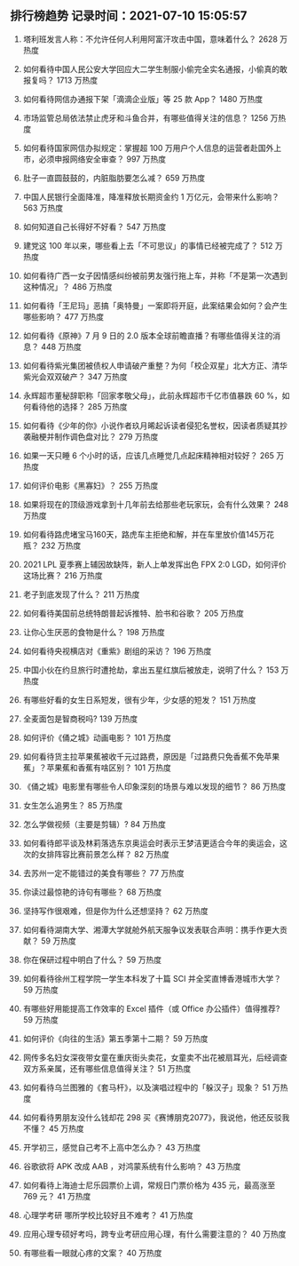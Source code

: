 
## 排行榜趋势 记录时间：2021-07-10 15:05:57
  
  1. 塔利班发言人称：不允许任何人利用阿富汗攻击中国，意味着什么？ 2628 万热度
    
  2. 如何看待中国人民公安大学回应大二学生制服小偷完全实名通报，小偷真的敢报复吗？ 1713 万热度
    
  3. 如何看待网信办通报下架「滴滴企业版」等 25 款 App？ 1480 万热度
    
  4. 市场监管总局依法禁止虎牙和斗鱼合并，有哪些值得关注的信息？ 1256 万热度
    
  5. 如何看待国家网信办拟规定：掌握超 100 万用户个人信息的运营者赴国外上市，必须申报网络安全审查？ 997 万热度
    
  6. 肚子一直圆鼓鼓的，内脏脂肪要怎么减？ 659 万热度
    
  7. 中国人民银行全面降准，降准释放长期资金约 1 万亿元，会带来什么影响？ 563 万热度
    
  8. 如何知道自己长得好不好看？ 547 万热度
    
  9. 建党这 100 年以来，哪些看上去「不可思议」的事情已经被完成了？ 512 万热度
    
  10. 如何看待广西一女子因情感纠纷被前男友强行拖上车，并称「不是第一次遇到这种情况」？ 486 万热度
    
  11. 如何看待「王尼玛」恶搞「奥特曼」一案即将开庭，此案结果会如何？会产生哪些影响？ 477 万热度
    
  12. 如何看待《原神》7 月 9 日的 2.0 版本全球前瞻直播？有哪些值得关注的消息？ 448 万热度
    
  13. 如何看待紫光集团被债权人申请破产重整？为何「校企双星」北大方正、清华紫光会双双破产？ 347 万热度
    
  14. 永辉超市董秘辞职称「回家孝敬父母」，此前永辉超市千亿市值暴跌 60 %，如何看待他的选择？ 285 万热度
    
  15. 如何看待《少年的你》小说作者玖月晞起诉读者侵犯名誉权，因读者质疑其抄袭融梗并制作调色盘对比？ 279 万热度
    
  16. 如果一天只睡 6 个小时的话，应该几点睡觉几点起床精神相对较好？ 265 万热度
    
  17. 如何评价电影《黑寡妇》？ 255 万热度
    
  18. 如果将现在的顶级游戏拿到十几年前去给那些老玩家玩，会有什么效果？ 248 万热度
    
  19. 如何看待路虎堵宝马160天，路虎车主拒绝和解，并在车里放价值145万花瓶？ 232 万热度
    
  20. 2021 LPL 夏季赛上辅因故缺阵，新人上单发挥出色 FPX 2:0 LGD，如何评价这场比赛？ 216 万热度
    
  21. 老子到底发现了什么？ 211 万热度
    
  22. 如何看待美国前总统特朗普起诉推特、脸书和谷歌？ 205 万热度
    
  23. 让你心生厌恶的食物是什么？ 198 万热度
    
  24. 如何看待央视横店对《重紫》剧组的采访？ 196 万热度
    
  25. 中国小伙在约旦旅行时遭抢劫，拿出五星红旗后被放走，说明了什么？ 153 万热度
    
  26. 有哪些好看的女生日系短发，很有少年，少女感的短发？ 151 万热度
    
  27. 全麦面包是智商税吗? 139 万热度
    
  28. 如何评价《俑之城》动画电影？ 101 万热度
    
  29. 如何看待货主拉苹果蕉被收千元过路费，原因是「过路费只免香蕉不免苹果蕉」？苹果蕉和香蕉有啥区别？ 101 万热度
    
  30. 《俑之城》电影里有哪些令人印象深刻的场景与难以发现的细节？ 86 万热度
    
  31. 女生怎么追男生？ 85 万热度
    
  32. 怎么学做视频（主要是剪辑）? 84 万热度
    
  33. 如何看待郎平谈及林莉落选东京奥运会时表示王梦洁更适合今年的奥运会，这次的女排阵容比赛前景怎么样？ 82 万热度
    
  34. 去苏州一定不能错过的美食有哪些？ 77 万热度
    
  35. 你读过最惊艳的诗句有哪些？ 68 万热度
    
  36. 坚持写作很艰难，但是你为什么还想坚持？ 62 万热度
    
  37. 如何看待湖南大学、湘潭大学就舱外航天服争议发表联合声明：携手作更大贡献？ 59 万热度
    
  38. 你在保研过程中明白了什么？ 59 万热度
    
  39. 如何看待徐州工程学院一学生本科发了十篇 SCI 并全奖直博香港城市大学？ 59 万热度
    
  40. 有哪些好用能提高工作效率的 Excel 插件（或 Office 办公插件）值得推荐? 59 万热度
    
  41. 如何评价《向往的生活》第五季第十二期？ 59 万热度
    
  42. 网传多名妇女深夜带女童在重庆街头卖花，女童卖不出花被扇耳光，后经调查双方系亲属，还有哪些信息值得关注？ 51 万热度
    
  43. 如何看待乌兰图雅的《套马杆》，以及演唱过程中的「躲汉子」现象？ 51 万热度
    
  44. 如何看待男朋友没什么钱却花 298 买《赛博朋克2077》，我说他，他还反驳我不懂？ 45 万热度
    
  45. 开学初三，感觉自己考不上高中怎么办？ 43 万热度
    
  46. 谷歌欲将 APK 改成 AAB ，对鸿蒙系统有什么影响？ 43 万热度
    
  47. 如何看待上海迪士尼乐园票价上调，常规日门票价格为 435 元，最高涨至 769 元？ 41 万热度
    
  48. 心理学考研 哪所学校比较好且不难考？ 41 万热度
    
  49. 应用心理专硕好考吗，跨专业考研应用心理，有什么需要注意的？ 40 万热度
    
  50. 有哪些看一眼就心疼的文案？ 40 万热度
    
